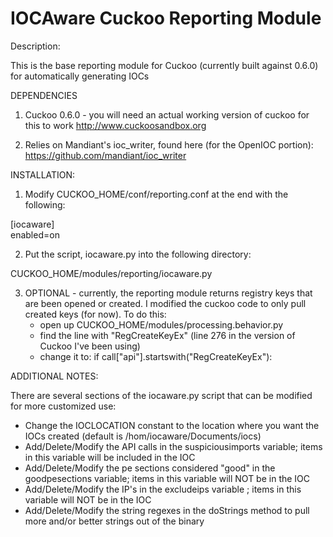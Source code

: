 IOCAware Cuckoo Reporting Module
======

Description:

This is the base reporting module for Cuckoo (currently built against 0.6.0) for automatically generating IOCs

DEPENDENCIES

1) Cuckoo 0.6.0 - you will need an actual working version of cuckoo for this to work
  http://www.cuckoosandbox.org
  
2) Relies on Mandiant's ioc_writer, found here (for the OpenIOC portion):
  https://github.com/mandiant/ioc_writer


INSTALLATION:

1) Modify CUCKOO_HOME/conf/reporting.conf at the end with the following:

[iocaware]<br/>
enabled=on

2) Put the script, iocaware.py into the following directory:

CUCKOO_HOME/modules/reporting/iocaware.py

3) OPTIONAL - currently, the reporting module returns registry keys that are been opened or created. I modified the
cuckoo code to only pull created keys (for now). To do this: 
   - open up CUCKOO_HOME/modules/processing.behavior.py
   - find the line with "RegCreateKeyEx" (line 276 in the version of Cuckoo I've been using)
   - change it to: if call["api"].startswith("RegCreateKeyEx"):

ADDITIONAL NOTES:

There are several sections of the iocaware.py script that can be modified for more customized use:

   - Change the IOCLOCATION constant to the location where you want the IOCs created (default is /hom/iocaware/Documents/iocs)
   - Add/Delete/Modify the API calls in the suspiciousimports variable; items in this variable will be included in the IOC
   - Add/Delete/Modify the pe sections considered "good" in the goodpesections variable; items in this variable will NOT be in the IOC
   - Add/Delete/Modify the IP's in the excludeips variable ; items in this variable will NOT be in the IOC
   - Add/Delete/Modify the string regexes in the doStrings method to pull more and/or better strings out of the binary
